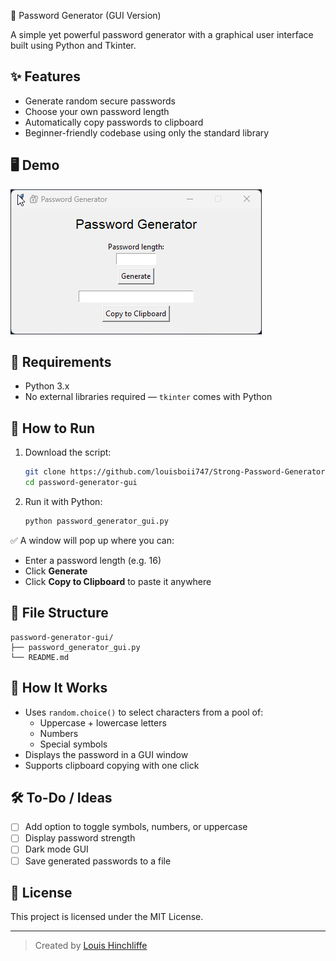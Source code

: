 🔐 Password Generator (GUI Version)

A simple yet powerful password generator with a graphical user interface built using Python and Tkinter.

## ✨ Features

- Generate random secure passwords
- Choose your own password length
- Automatically copy passwords to clipboard
- Beginner-friendly codebase using only the standard library

## 🖥️ Demo

![Password Generator GUI](https://raw.githubusercontent.com/louisboii747/Strong-Password-Generator-GUI/refs/heads/main/demo.gif)

## 🧰 Requirements

- Python 3.x  
- No external libraries required — `tkinter` comes with Python

## 🚀 How to Run

1. Download the script:
   ```bash
   git clone https://github.com/louisboii747/Strong-Password-Generator-Gui.git
   cd password-generator-gui
   ```

2. Run it with Python:
   ```bash
   python password_generator_gui.py
   ```

✅ A window will pop up where you can:
- Enter a password length (e.g. 16)
- Click **Generate**
- Click **Copy to Clipboard** to paste it anywhere

## 📂 File Structure

```
password-generator-gui/
├── password_generator_gui.py
└── README.md
```

## 🧠 How It Works

- Uses `random.choice()` to select characters from a pool of:
  - Uppercase + lowercase letters
  - Numbers
  - Special symbols
- Displays the password in a GUI window
- Supports clipboard copying with one click

## 🛠️ To-Do / Ideas

- [ ] Add option to toggle symbols, numbers, or uppercase
- [ ] Display password strength
- [ ] Dark mode GUI
- [ ] Save generated passwords to a file

## 📜 License

This project is licensed under the MIT License.

---

> Created by [Louis Hinchliffe](https://github.com/louisboii747)
